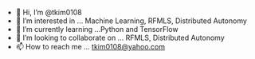 - 👋 Hi, I’m @tkim0108
- 👀 I’m interested in ... Machine Learning, RFMLS, Distributed Autonomy
- 🌱 I’m currently learning ...Python and TensorFlow
- 💞️ I’m looking to collaborate on ... RFMLS, Distributed Autonomy
- 📫 How to reach me ... tkim0108@yahoo.com

<!---
tkim0108/tkim0108 is a ✨ special ✨ repository because its `README.md` (this file) appears on your GitHub profile.
You can click the Preview link to take a look at your changes.
--->
